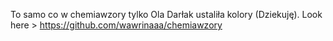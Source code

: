 To samo co w chemiawzory tylko Ola Darłak ustaliła kolory (Dziekuję).
Look here > https://github.com/wawrinaaa/chemiawzory
